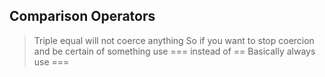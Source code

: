 ## Comparison Operators
> Triple equal will not coerce anything
> So if you want to stop coercion and be certain of something use ===  instead of ==
> Basically always use ===
